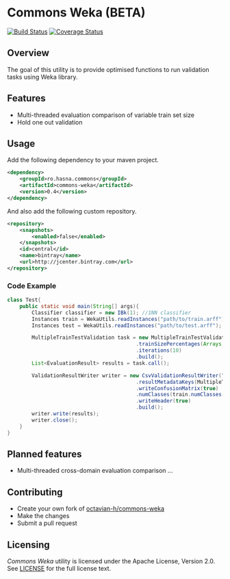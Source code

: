 # Commons Weka (BETA) #

[![Build Status](https://img.shields.io/travis/octavian-h/commons-weka/master.svg)](https://travis-ci.org/octavian-h/commons-weka)
[![Coverage Status](https://img.shields.io/coveralls/octavian-h/commons-weka/master.svg)](https://coveralls.io/github/octavian-h/commons-weka?branch=master)

## Overview ##
The goal of this utility is to provide optimised functions to run validation tasks using Weka library.

## Features ##

* Multi-threaded evaluation comparison of variable train set size
* Hold one out validation

## Usage ##
Add the following dependency to your maven project.
```xml
<dependency>
    <groupId>ro.hasna.commons</groupId>
    <artifactId>commons-weka</artifactId>
    <version>0.4</version>
</dependency>
```

And also add the following custom repository.
```xml
<repository>
    <snapshots>
        <enabled>false</enabled>
    </snapshots>
    <id>central</id>
    <name>bintray</name>
    <url>http://jcenter.bintray.com</url>
</repository>
```

### Code Example ###

```java
class Test{
    public static void main(String[] args){
        Classifier classifier = new IBk(1); //1NN classifier
        Instances train = WekaUtils.readInstances("path/to/train.arff");
        Instances test = WekaUtils.readInstances("path/to/test.arff");

        MultipleTrainTestValidation task = new MultipleTrainTestValidation.Builder(classifier, train, test)
                                          .trainSizePercentages(Arrays.asList(0.6, 0.7, 0.8))
                                          .iterations(10)
                                          .build();
        List<EvaluationResult> results = task.call();

        ValidationResultWriter writer = new CsvValidationResultWriter("path/to/result.csv")
                                          .resultMetadataKeys(MultipleTrainTestValidation.RESULT_METADATA_KEYS)
                                          .writeConfusionMatrix(true)
                                          .numClasses(train.numClasses())
                                          .writeHeader(true)
                                          .build();
        writer.write(results);
        writer.close();
    }
}
```
## Planned features ##

* Multi-threaded cross-domain evaluation comparison ...

## Contributing ##

* Create your own fork of [octavian-h/commons-weka](https://github.com/octavian-h/commons-weka)
* Make the changes
* Submit a pull request

## Licensing ##
_Commons Weka_ utility is licensed under the Apache License, Version 2.0.
See [LICENSE](LICENSE.txt) for the full license text. 
